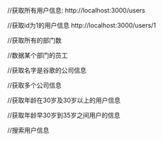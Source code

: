 //获取所有用户信息:
http://localhost:3000/users

//获取id为1的用户信息
http://localhost:3000/users/1

//获取所有的部门数
[](http://localhost:3000/companies)

//数据某个部门的员工
[](http://localhost:3000/companies/3/users)

//获取名字是谷歌的公司信息
[](http://localhost:3000/companies?name=Google)

//获取多个公司信息
[](http://localhost:3000/companies?name=Google&name=Apple)

//获取年龄在30岁及30岁以上的用户信息
[](http://localhost:3000/users?age_gte=30)

//获取年龄早30岁到35岁之间用户的信息
[](http://localhost:3000/users?age_gte=30&age_lte=35)

//搜索用户信息









